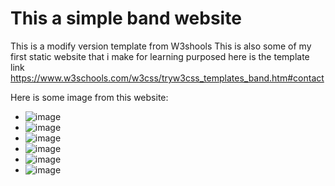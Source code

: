 # This a simple band website
This is a modify version template from W3shools
This is also some of my first static website that i make for learning purposed
here is the template link https://www.w3schools.com/w3css/tryw3css_templates_band.htm#contact

Here is some image from this website:
- ![image](https://user-images.githubusercontent.com/79703224/113478027-d1d19a00-94b8-11eb-8549-4d5e29a8768b.png)
- ![image](https://user-images.githubusercontent.com/79703224/113478056-f7f73a00-94b8-11eb-8dfd-e8af9da850a7.png)
- ![image](https://user-images.githubusercontent.com/79703224/113478067-05acbf80-94b9-11eb-9a4e-aa1cc02cf9bd.png)
- ![image](https://user-images.githubusercontent.com/79703224/113478075-13624500-94b9-11eb-8924-bd19a766ef79.png)
- ![image](https://user-images.githubusercontent.com/79703224/113478083-2412bb00-94b9-11eb-964a-00cc465dac1f.png)
- ![image](https://user-images.githubusercontent.com/79703224/113478096-355bc780-94b9-11eb-9261-87ce13c00fe3.png)


